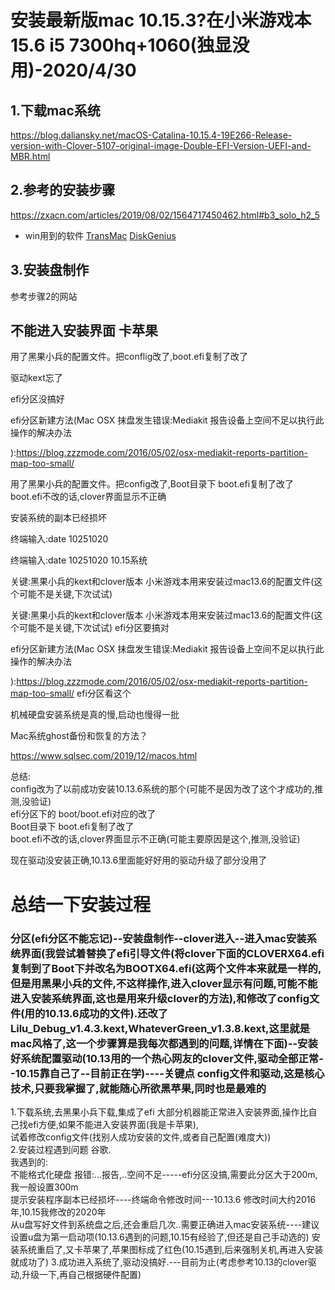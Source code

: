 # 安装最新版mac 10.15.3?在小米游戏本15.6 i5 7300hq+1060(独显没用)-2020/4/30
## 1.下载mac系统
https://blog.daliansky.net/macOS-Catalina-10.15.4-19E266-Release-version-with-Clover-5107-original-image-Double-EFI-Version-UEFI-and-MBR.html

## 2.参考的安装步骤
https://zxacn.com/articles/2019/08/02/1564717450462.html#b3_solo_h2_5
- win用到的软件
[TransMac]()
[DiskGenius]()

## 3.安装盘制作
参考步骤2的网站

## 不能进入安装界面 卡苹果
用了黑果小兵的配置文件。把conflig改了,boot.efi复制了改了

驱动kext忘了

efi分区没搞好

efi分区新建方法(Mac OSX 抹盘发生错误:Mediakit 报告设备上空间不足以执行此操作的解决办法

):https://blog.zzzmode.com/2016/05/02/osx-mediakit-reports-partition-map-too-small/

用了黑果小兵的配置文件。把config改了,Boot目录下 boot.efi复制了改了
boot.efi不改的话,clover界面显示不正确

安装系统的副本已经损坏

终端输入:date 10251020

终端输入:date 10251020
10.15系统

关键:黑果小兵的kext和clover版本 小米游戏本用来安装过mac13.6的配置文件(这个可能不是关键,下次试试)

关键:黑果小兵的kext和clover版本 小米游戏本用来安装过mac13.6的配置文件(这个可能不是关键,下次试试)
efi分区要搞对

efi分区新建方法(Mac OSX 抹盘发生错误:Mediakit 报告设备上空间不足以执行此操作的解决办法

):https://blog.zzzmode.com/2016/05/02/osx-mediakit-reports-partition-map-too-small/
efi分区看这个

机械硬盘安装系统是真的慢,启动也慢得一批

Mac系统ghost备份和恢复的方法？

https://www.sqlsec.com/2019/12/macos.html

总结:   
config改为了以前成功安装10.13.6系统的那个(可能不是因为改了这个才成功的,推测,没验证)  
efi分区下的 boot/boot.efi对应的改了  
Boot目录下 boot.efi复制了改了  
boot.efi不改的话,clover界面显示不正确(可能主要原因是这个,推测,没验证)  

现在驱动没安装正确,10.13.6里面能好好用的驱动升级了部分没用了  

# 总结一下安装过程
### 分区(efi分区不能忘记)--安装盘制作--clover进入--进入mac安装系统界面(我尝试着替换了efi引导文件(将clover下面的CLOVERX64.efi复制到了Boot下并改名为BOOTX64.efi(这两个文件本来就是一样的,但是用黑果小兵的文件,不这样操作,进入clover显示有问题,可能不能进入安装系统界面,这也是用来升级clover的方法),和修改了config文件(用的10.13.6成功的文件).还改了Lilu_Debug_v1.4.3.kext,WhateverGreen_v1.3.8.kext,这里就是mac风格了,这一个步骤算是我每次都遇到的问题,详情在下面)--安装好系统配置驱动(10.13用的一个热心网友的clover文件,驱动全部正常--10.15靠自己了--目前正在学)----关键点 config文件和驱动,这是核心技术,只要我掌握了,就能随心所欲黑苹果,同时也是最难的 
1.下载系统,去黑果小兵下载,集成了efi 大部分机器能正常进入安装界面,操作比自己找efi方便,如果不能进入安装界面(我是卡苹果),  
试着修改config文件(找别人成功安装的文件,或者自己配置(难度大))  
2.安装过程遇到问题 谷歌.  
我遇到的:  
不能格式化硬盘 报错:...报告,..空间不足-----efi分区没搞,需要此分区大于200m,我一般设置300m   
提示安装程序副本已经损坏----终端命令修改时间---10.13.6 修改时间大约2016年,10.15我修改的2020年  
从u盘写好文件到系统盘之后,还会重启几次..需要正确进入mac安装系统----建议设置u盘为第一启动项(10.13.6遇到的问题,10.15有经验了,但还是自己手动选的)
安装系统重启了,又卡苹果了,苹果图标成了红色(10.15遇到,后来强制关机,再进入安装就成功了)
3.成功进入系统了,驱动没搞好.---目前为止(考虑参考10.13的clover驱动,升级一下,再自己根据硬件配置)




